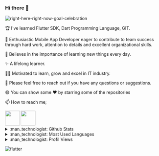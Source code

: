 ### Hi there :wave:



![right-here-right-now-goal-celebration](https://user-images.githubusercontent.com/95919248/172943861-453e60e7-50fc-4144-86be-6c319d1c1ce5.gif)


🏆 I've learned Flutter SDK, Dart Programming Language, GIT.

👯 Enthusiastic Mobile App Developer eager to contribute to team success through hard work, attention to details and excellent organizational skills.

📝 Believes in the importance of learning new things every day.

✨ A lifelong learner.

👨‍💻 Motivated to learn, grow and excel in IT industry.

💬 Please feel free to reach out if you have any questions or suggestions.

😄 You can show some ❤️   by starring some of the repositories

📫 How to reach me; 

[<img width="48" src="https://cdn2.iconfinder.com/data/icons/social-icons-circular-color/512/gmail-1024.png" align="left" />][gmail]
[<img width="48" src="https://cdn.icon-icons.com/icons2/2429/PNG/512/linkedin_logo_icon_147268.png" align="left" />][linkedin]

<br />
<br />
<br />

<details>
  <summary>:man_technologist: Github Stats </summary>
  <img src="https://github-readme-stats.vercel.app/api?username=SercanAri" >
  </details>
  
  <details>
  <summary>:man_technologist: Most Used Languages </summary>
  <img src="https://github-readme-stats.vercel.app/api/top-langs/?username=SercanAri" >
  </details>
  
  <details>
  <summary>:man_technologist: Profil Views </summary>
  <img src="https://komarev.com/ghpvc/?username=SercanAri" >
  </details>


[gmail]: https://mail.google.com/mail/u/0/?hl=tr&tf=cm&fs=1&to=sercanari1904@gmail.com
[linkedin]: https://www.linkedin.com/in/sercan-ari/

![flutter](https://i.hizliresim.com/enz291i.png)
